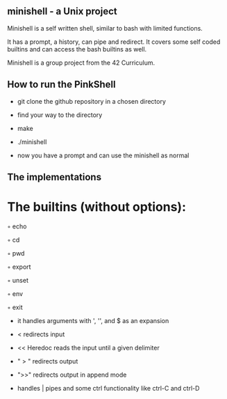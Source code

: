##  minishell - a Unix project

Minishell is a self written shell, similar to bash with limited functions. 

It has a prompt, a history, can pipe and redirect. 
It covers some self coded builtins and can access the bash builtins as well.

Minishell is a group project from the 42 Curriculum. 

## How to run the PinkShell

- git clone the github repository in a chosen directory
- find your way to the directory
- make
- ./minishell

- now you have a prompt and can use the minishell as normal

## The implementations

# The builtins (without options):
  
◦ echo

◦ cd

◦ pwd 

◦ export 

◦ unset 

◦ env 

◦ exit

- it handles arguments with ', '', and $ as an expansion
  
- <  redirects input
  
- << Heredoc reads the input until a given delimiter
  
- " > " redirects output

- ">>" redirects output in append mode

- handles | pipes and some ctrl functionality like ctrl-C and ctrl-D
